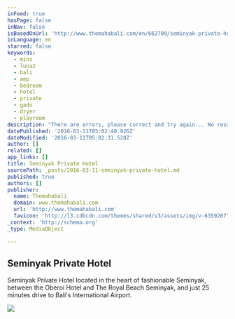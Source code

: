 ```yaml
---
inFeed: true
hasPage: false
inNav: false
isBasedOnUrl: 'http://www.themahabali.com/en/662709/seminyak-private-hotel'
inLanguage: en
starred: false
keywords:
  - mins
  - luna2
  - bali
  - amp
  - bedroom
  - hotel
  - private
  - gado
  - dryer
  - playroom
description: "There are errors, please correct and try again... No results found matching your search criteria. Showing all properties instead. 10 5 SQM 1,000 A/C Pool Luna2 private hotel Located in the heart of fashionable Seminyak, between the Oberoi Hotel and The Royal Beach Seminyak, and just 25 minutes drive to Bali's International Airport."
datePublished: '2016-03-11T05:02:40.926Z'
dateModified: '2016-03-11T05:02:31.528Z'
author: []
related: []
app_links: []
title: Seminyak Private Hotel
sourcePath: _posts/2016-03-11-seminyak-private-hotel.md
published: true
authors: []
publisher:
  name: Themahabali
  domain: www.themahabali.com
  url: 'http://www.themahabali.com'
  favicon: 'http://l3.cdbcdn.com/themes/shared/v3/assets/img/v-635926770992479107/nonicon.ico?f=18'
_context: 'http://schema.org'
_type: MediaObject

---
```

<article style=""><h1>Seminyak Private Hotel</h1><p>Seminyak Private Hotel located in the heart of fashionable Seminyak, between the Oberoi Hotel and The Royal Beach Seminyak, and just 25 minutes drive to Bali's International Airport.</p><img src="https://s3-us-west-2.amazonaws.com/the-grid-img/p/40c82fea33f001d71acc9afba8c862ae2b78b407.jpg" /></article>